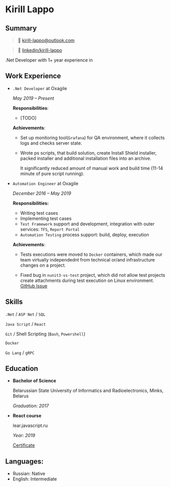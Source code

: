# Kirill Lappo

## Summary

> 📧 kirill-lappo@outlook.com

> 💼 [linkedin/kirill-lappo](https://www.linkedin.com/in/kirill-lappo-92a7a4130/)

.Net Developer with 1+ year experience in

## Work Experience

* `.Net Developer` at Oxagile

    *May 2019 – Present*

    **Responsibilities**:

    * [TODO]

    **Achievements**:

    * Set up monitoring tool(`Grafana`) for QA environment, where it collects logs and checks server state.
    * Wrote ps scripts, that build solution, create Install Shield installer, packed installer and additional installation files into an archive. 

      It significantly reduced amount of manual work and build time (11-14 minute of pure script running).

* `Automation Engineer` at Oxagile

    *December 2016 – May 2019*

    **Responsibilities:**
    * Writing test cases
    * Implementing test cases
    * `Test Framework` support and development, integration with outer services: `TFS`, `Report Portal`
    * `Automation Testing` process support: build, deploy, execution

    **Achievements**:

    * Tests executions were moved to `Docker` containers, which made our team virtually independednt from technical or/and infrastructure changes on a project. 

    * Fixed bug in `nunit3-vs-test` project, which did not allow test projects create attachments during test execution on Linux environment. [GitHub Issue](https://github.com/nunit/nunit3-vs-adapter/issues/494)

## Skills

`.Net` / `ASP Net` / `SQL`

`Java Script` / `React`

`Git` / Shell Scripting (`Bash`, `Powershell`)

`Docker`

`Go Lang` / `gRPC`

## Education

* **Bachelor of Science**

    Belarussian State University of Informatics and Radioelectronics, Minks, Belarus

    *Graduation: 2017*

* **React course**

    lear.javascript.ru

    *Year: 2019*

    [Certificate](https://learn.javascript.ru/courses/react-20190514/kirill-lappo/en/certificate.jpg)

## Languages:

* Russian: Native
* English: Intermediate
